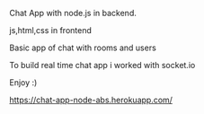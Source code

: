 Chat App with node.js in backend.

js,html,css in frontend

Basic app of chat with rooms and users

To build real time chat app i worked with socket.io

Enjoy :) 



https://chat-app-node-abs.herokuapp.com/
